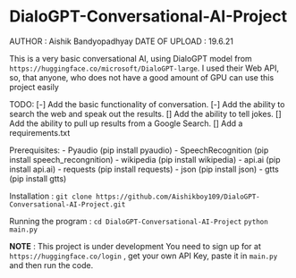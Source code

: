 # DialoGPT-Conversational-AI-Project

AUTHOR : Aishik Bandyopadhyay
DATE OF UPLOAD : 19.6.21

This is a very basic conversational AI, using DialoGPT model from `https://huggingface.co/microsoft/DialoGPT-large`. I used their Web API, so, that anyone, who does not have a good amount of GPU can use this project easily

TODO:
    [-] Add the basic functionality of conversation.
    [-] Add the ability to search the web and speak out the results.
    [] Add the ability to tell jokes.
    [] Add the ability to pull up results from a Google Search.
    [] Add a requirements.txt
    
Prerequisites:
    - Pyaudio (pip install pyaudio)
    - SpeechRecognition (pip install speech_recongnition)
    - wikipedia (pip install wikipedia)
    - api.ai (pip install api.ai)
    - requests (pip install requests)
    - json (pip install json)
    - gtts (pip install gtts)

Installation :
    `git clone https://github.com/Aishikboy109/DialoGPT-Conversational-AI-Project.git`

Running the program :
    `cd DialoGPT-Conversational-AI-Project`
    `python main.py`

**NOTE** :
This project is under development
You need to sign up for at `https://huggingface.co/login` , get your own API Key, paste it in `main.py` and then run the code.
